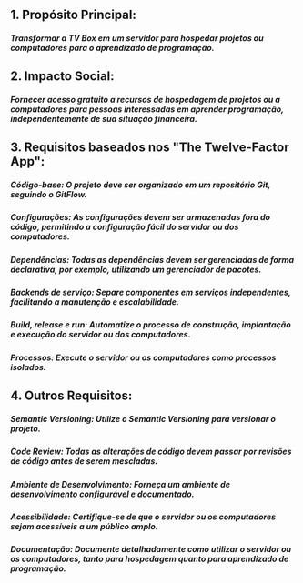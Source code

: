 ## 1. Propósito Principal:
##### Transformar a TV Box em um servidor para hospedar projetos ou computadores para o aprendizado de programação.
  
## 2. Impacto Social:
##### Fornecer acesso gratuito a recursos de hospedagem de projetos ou a computadores para pessoas interessadas em aprender programação, independentemente de sua situação financeira.

## 3. Requisitos baseados nos "The Twelve-Factor App":
##### Código-base: O projeto deve ser organizado em um repositório Git, seguindo o GitFlow.

##### Configurações: As configurações devem ser armazenadas fora do código, permitindo a configuração fácil do servidor ou dos computadores.

##### Dependências: Todas as dependências devem ser gerenciadas de forma declarativa, por exemplo, utilizando um gerenciador de pacotes.

##### Backends de serviço: Separe componentes em serviços independentes, facilitando a manutenção e escalabilidade.

##### Build, release e run: Automatize o processo de construção, implantação e execução do servidor ou dos computadores.

##### Processos: Execute o servidor ou os computadores como processos isolados.

## 4. Outros Requisitos:
##### Semantic Versioning: Utilize o Semantic Versioning para versionar o projeto.
##### Code Review: Todas as alterações de código devem passar por revisões de código antes de serem mescladas.
##### Ambiente de Desenvolvimento: Forneça um ambiente de desenvolvimento configurável e documentado.
##### Acessibilidade: Certifique-se de que o servidor ou os computadores sejam acessíveis a um público amplo.
##### Documentação: Documente detalhadamente como utilizar o servidor ou os computadores, tanto para hospedagem quanto para aprendizado de programação.
